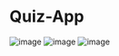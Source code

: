

 # Quiz-App #

![image](https://github.com/Tejaswini1397/30-days-project-practice-day3/assets/117677072/e4ced397-8565-4458-afee-f1a3119872e5)
![image](https://github.com/Tejaswini1397/30-days-project-practice-day3/assets/117677072/5230cd01-6dd8-41cc-9808-a30a54ad5a94)
![image](https://github.com/Tejaswini1397/30-days-project-practice-day3/assets/117677072/9d632c64-ca2c-4f20-8026-7c58984b5fa1)

